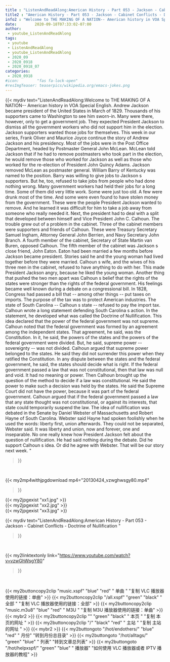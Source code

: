 ```yaml
---
title : "ListenAndReadAlong:American History - Part 053 - Jackson - Cabinet Conflicts - Doctrine of Nullification "
title2 : "American History - Part 053 - Jackson - Cabinet Conflicts - Doctrine of Nullification "
info2 : "Welcome to THE MAKING OF A NATION-- American history in VOA Special English. Andrew Jackson became president of the United States in March of 1829. Thousands of his supporters came to Washington to see him sworn-in. Many were there, however, only to get a government job. They expected President Jackson to dismiss all the government workers who did not support him in the election. Jackson supporters wanted those jobs for themselves. This week in our series, Frank Oliver and Maurice Joyce continue the story of Andrew Jackson and his presidency. Most of the jobs were in the Post Office Department, headed by Postmaster General John McLean. McLean told Jackson that if he had to remove postmasters who took part in the election, he would remove those who worked for Jackson as well as those who worked for the re-election of President John Quincy Adams. Jackson removed McLean as postmaster general. William Barry of Kentucky was named to the position. Barry was willing to give jobs to Jackson s supporters. But he, too, refused to take jobs from people who had done nothing wrong. Many government workers had held their jobs for a long time. Some of them did very little work. Some were just too old. A few were drunk most of the time. And some were even found to have stolen money from the government. These were the people President Jackson wanted to remove. And he learned it was difficult for him to take a job away from someone who really needed it. Next, the president had to deal with a split that developed between himself and Vice President John C. Calhoun. The trouble grew out of a problem in the cabinet. Three of the cabinet members were supporters and friends of Calhoun. These were Treasury Secretary Samuel Ingham, Attorney General John Berrien, and Navy Secretary John Branch. A fourth member of the cabinet, Secretary of State Martin van Buren, opposed Calhoun. The fifth member of the cabinet was Jackson s close friend, John Eaton. Eaton had been married a few months before Jackson became president. Stories said he and the young woman had lived together before they were married. Calhoun s wife, and the wives of his three men in the cabinet, refused to have anything to do with her. This made President Jackson angry, because he liked the young woman. Another thing that pushed the two men apart was Calhoun s belief that the rights of the states were stronger than the rights of the federal government. His feelings became well known during a debate on a congressional bill. In 1828, Congress had passed a bill that -- among other things -- put taxes on imports. The purpose of the tax was to protect American industries. The state of South Carolina -- Calhoun s state -- refused to pay the import tax. Calhoun wrote a long statement defending South Carolina s action. In the statement, he developed what was called the Doctrine of Nullification. This idea declared that the power of the federal government was not supreme. Calhoun noted that the federal government was formed by an agreement among the independent states. That agreement, he said, was the Constitution. In it, he said, the powers of the states and the powers of the federal government were divided. But, he said, supreme power -- sovereignty -- was not divided. Calhoun argued that supreme power belonged to the states. He said they did not surrender this power when they ratified the Constitution. In any dispute between the states and the federal government, he said, the states should decide what is right. If the federal government passed a law that was not constitutional, then that law was null and void. It had no meaning or power. Then Calhoun brought up the question of the method to decide if a law was constitutional. He said the power to make such a decision was held by the states. He said the Supreme Court did not have the power, because it was part of the federal government. Calhoun argued that if the federal government passed a law that any state thought was not constitutional, or against its interests, that state could temporarily suspend the law. The idea of nullification was debated in the Senate by Daniel Webster of Massachusetts and Robert Hayne of South Carolina.  Webster said Hayne had spoken foolishly when he used the words: liberty first, union afterwards. They could not be separated, Webster said. It was liberty and union, now and forever, one and inseparable. No one really knew how President Jackson felt about the question of nullification. He had said nothing during the debate. Did he support Calhoun s idea. Or did he agree with Webster. That will be our story next week. "
date:        2020-09-18T07:33:02-07:00
author:
 - youtube_ListenAndReadAlong
tags:
 - youtube
 - ListenAndReadAlong
 - youtube_ListenAndReadAlong
 - 2020_09
 - 2020_0918
 - 2020_0918_07
categories:
 - 2020_0918
#icon:        "fas fa-lock-open"
#resImgTeaser: teaserpics/wikipedia.org/emacs-jokes.png
---
```


{{< mydiv text="ListenAndReadAlong:Welcome to THE MAKING OF A NATION-- American history in VOA Special English. Andrew Jackson became president of the United States in March of 1829. Thousands of his supporters came to Washington to see him sworn-in. Many were there, however, only to get a government job. They expected President Jackson to dismiss all the government workers who did not support him in the election. Jackson supporters wanted those jobs for themselves. This week in our series, Frank Oliver and Maurice Joyce continue the story of Andrew Jackson and his presidency. Most of the jobs were in the Post Office Department, headed by Postmaster General John McLean. McLean told Jackson that if he had to remove postmasters who took part in the election, he would remove those who worked for Jackson as well as those who worked for the re-election of President John Quincy Adams. Jackson removed McLean as postmaster general. William Barry of Kentucky was named to the position. Barry was willing to give jobs to Jackson s supporters. But he, too, refused to take jobs from people who had done nothing wrong. Many government workers had held their jobs for a long time. Some of them did very little work. Some were just too old. A few were drunk most of the time. And some were even found to have stolen money from the government. These were the people President Jackson wanted to remove. And he learned it was difficult for him to take a job away from someone who really needed it. Next, the president had to deal with a split that developed between himself and Vice President John C. Calhoun. The trouble grew out of a problem in the cabinet. Three of the cabinet members were supporters and friends of Calhoun. These were Treasury Secretary Samuel Ingham, Attorney General John Berrien, and Navy Secretary John Branch. A fourth member of the cabinet, Secretary of State Martin van Buren, opposed Calhoun. The fifth member of the cabinet was Jackson s close friend, John Eaton. Eaton had been married a few months before Jackson became president. Stories said he and the young woman had lived together before they were married. Calhoun s wife, and the wives of his three men in the cabinet, refused to have anything to do with her. This made President Jackson angry, because he liked the young woman. Another thing that pushed the two men apart was Calhoun s belief that the rights of the states were stronger than the rights of the federal government. His feelings became well known during a debate on a congressional bill. In 1828, Congress had passed a bill that -- among other things -- put taxes on imports. The purpose of the tax was to protect American industries. The state of South Carolina -- Calhoun s state -- refused to pay the import tax. Calhoun wrote a long statement defending South Carolina s action. In the statement, he developed what was called the Doctrine of Nullification. This idea declared that the power of the federal government was not supreme. Calhoun noted that the federal government was formed by an agreement among the independent states. That agreement, he said, was the Constitution. In it, he said, the powers of the states and the powers of the federal government were divided. But, he said, supreme power -- sovereignty -- was not divided. Calhoun argued that supreme power belonged to the states. He said they did not surrender this power when they ratified the Constitution. In any dispute between the states and the federal government, he said, the states should decide what is right. If the federal government passed a law that was not constitutional, then that law was null and void. It had no meaning or power. Then Calhoun brought up the question of the method to decide if a law was constitutional. He said the power to make such a decision was held by the states. He said the Supreme Court did not have the power, because it was part of the federal government. Calhoun argued that if the federal government passed a law that any state thought was not constitutional, or against its interests, that state could temporarily suspend the law. The idea of nullification was debated in the Senate by Daniel Webster of Massachusetts and Robert Hayne of South Carolina.  Webster said Hayne had spoken foolishly when he used the words: liberty first, union afterwards. They could not be separated, Webster said. It was liberty and union, now and forever, one and inseparable. No one really knew how President Jackson felt about the question of nullification. He had said nothing during the debate. Did he support Calhoun s idea. Or did he agree with Webster. That will be our story next week. "
>}}
<br>


{{< my2mp4withjpgdownload mp4="20130424_vzwghwsgy80.mp4"
>}}

{{< my2jpgexist "xx1.jpg" >}}<br>
{{< my2jpgexist "xx2.jpg" >}}<br>
{{< my2jpgexist "xx3.jpg" >}}<br>



{{< mydiv text="ListenAndReadAlong:American History - Part 053 - Jackson - Cabinet Conflicts - Doctrine of Nullification "
>}}
<br>

{{< my2linktextonly link="https://www.youtube.com/watch?v=vzwGhWsgY80"
>}}


<br>

{{< my2buttoncopy2clip "music.xspf"        "blue"   "red"    " 单曲 "  "复制 VLC 播放器使用的链接：单曲" >}} {{< my2buttoncopy2clip "/all.xspf"         "green"  "black"  " 全部 "  "复制 VLC 播放器使用的链接：全部" >}} {{< my2buttoncopy2clip "music.m3u8"        "blue"   "red"    " M3U  "    "复制 M3U 播放器使用的链接：单曲" >}} {{< mybr2 >}} {{< my2buttoncopy2clip ""                  "green"  "black"  " 本页 "    "复制 本页的网址 " >}} {{< my2buttoncopy2clip "/"                 "black"  "red"    " 主站 "    "复制 主站的网址 " >}} {{< mybr2 >}} {{< my2buttongoto      "/hot/endothers/"   "blue"   "red"    " 月份"   "转到月份总目录" >}} {{< my2buttongoto      "/hot/alltags/"     "green"  "blue"   " 列表"   "转到文章总列表" >}} {{< my2buttongoto      "/hot/helpxspf/"    "green"  "blue"   " 播放器" "如何使用 VLC 播放器或者 IPTV 播放器的教程" >}} 
